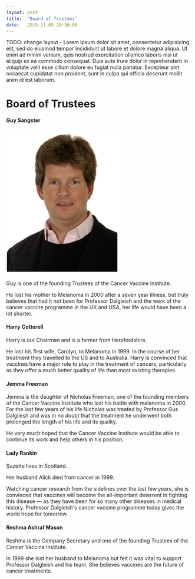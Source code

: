 ```yaml
---
layout: post
title:  "Board of Trustees"
date:   2015-11-05 20:30:00
---
```


TODO: change layout - Lorem ipsum dolor sit amet, consectetur adipisicing elit, sed do eiusmod tempor incididunt ut labore et dolore magna aliqua. Ut enim ad minim veniam, quis nostrud exercitation ullamco laboris nisi ut aliquip ex ea commodo consequat. Duis aute irure dolor in reprehenderit in voluptate velit esse cillum dolore eu fugiat nulla pariatur. Excepteur sint occaecat cupidatat non proident, sunt in culpa qui officia deserunt mollit anim id est laborum.

# Board of Trustees

#### Guy Sangster
![](/assets/images/board-of-trustees/guy-sangster.png)

Guy is one of the founding Trustees of the Cancer Vaccine Institute.

He lost his mother to Melanoma in 2000 after a seven year illness, but truly believes that had it not been for Professor Dalgleish and the work of the cancer vaccine programme in the UK and USA, her life would have been a lot shorter.

#### Harry Cotterell
Harry is our Chairman and is a farmer from Herefordshire.

He lost his first wife, Carolyn, to Melanoma in 1999. In the course of her treatment they travelled to the US and to Australia.
Harry is convinced that vaccines have a major role to play in the treatment of cancers, particularly as they offer a much better quality of life than most existing therapies.

#### Jemma Freeman
Jemma is the daughter of Nicholas Freeman, one of the founding members of the Cancer Vaccine Institute who lost his battle with melanoma in 2000.
For the last few years of his life Nicholas was treated by Professor Gus Dalgliesh and was in no doubt that the treatment he underwent both prolonged the length of his life and its quality.

He very much hoped that the Cancer Vaccine Institute would be able to continue its work and help others in his position.

#### Lady Rankin
Suzette lives in Scotland.

Her husband Alick died from cancer in 1999.

Watching cancer research from the sidelines over the last few years, she is convinced that vaccines will become the all-important deterrent in fighting this disease — as they have been for so many other diseases in medical history.
Professor Dalgleish's cancer vaccine programme today gives the world hope for tomorrow.

#### Reshma Ashraf Mason
Reshma is the Company Secretary and one of the founding Trustees of the Cancer Vaccine Institute.

In 1999 she lost her husband to Melanoma but felt it was vital to support Professor Dalgleish and his team.
She believes vaccines are the future of cancer treatments.
